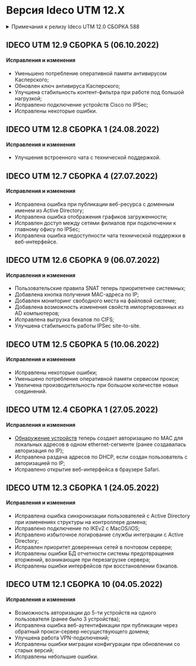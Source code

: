 # Версия Ideco UTM 12.X 

<details>

<summary>Примечания к релизу Ideco UTM 12.0 СБОРКА 588</summary>

**Дата выхода версии**: 15.04.2022.

**Техническая поддержка и обратная связь** (поможет нам улучшить продукт):
* Обсудить версию в телеграмм-канале с разработчиками: [https://t.me/idecoutm](https://t.me/idecoutm)
* Портал технической поддержки: [https://help.ideco.ru/](https://help.ideco.ru/)
* Электронная почта: help@ideco.ru
* Telegram: [ideco.bot](https://telegram.im/@ideco_support_bot)


[Скачать Ideco UTM 10](https://my.ideco.ru/). \
Автоматическая регистрация тестовой лицензии: [my.ideco.ru](my.ideco.ru) (полный функционал на 40 дней и 10 000 пользователей).

**Новые возможности версии 12**

* Новая платформа на базе ядра Linux 5.15;
* Добавлена возможность создать правило авторизации только по [MAC-адресу](/settings/users/authorization/IP-and-MAC-authorization/mac.md);
* Добавлена [фильтрация баннерной рекламы](../settings/services/nextdns.md) на уровне DNS;
* Добавлена динамическая маршрутизация на базе [OSPF](../settings/services/ospf.md);
* Добавлена возможность возврата на прошлую версию после обновления;
* Добавлено резервирование [IP к MAC](../settings/services/dhcp.md#nastroika-dhcp-servera-s-privyazkoi-ip-k-mac) в разделе DHCP;
* Добавлена возможность запускать веб-интерфейс для [Антиспама](../settings/access-rules/antivirus.md);
* Добавлена возможность отключать созданные правила в [Исключениях прокси](../settings/services/proxy/exclusions.md).
  
**Исправления и изменения**

* Для клиентов, подключенных к Ideco UTM по IKEv2/IPsec, маршруты передаются автоматически;
* Правила [Предотвращения вторжений](../settings/access-rules/ips.md), [Контроля приложений](../settings/access-rules/application-control.md) и [Ограничение скорости](../settings/access-rules/shaper.md) обрабатывают поступающий по VPN трафик из внешней сети;
* Исходящее подключение IPSec к Mikrotik версии ниже 6.46 по сертификатам работать не будет. При этом, подключения, созданные в версии 11.х, продолжат работу;
* Правила [Предотвращения вторжений](../settings/access-rules/ips.md), [Контроля приложений](../settings/access-rules/application-control.md) и [Ограничение скорости](../settings/access-rules/shaper.md) перестали обрабатывать трафик между локальными сетями и сетями филиалов;
* Переработан [раздел с сертификатами](../settings/services/certificates/README.md);
* Переработан и улучшен раздел авторизации пользователей по [IP-адресу/MAC-адресу](../settings/users/authorization/IP-and-MAC-authorization/README.md);
* Новая версия модуля [Контроль приложений](../settings/access-rules/application-control.md).

**Обновление с релизов Ideco UTM 8.0 и старше**

Обновление с релиза Ideco UTM 11 возможно через автоматические обновления (тестовый канал, будет доступна в ближайшее время).

Обновление с релизов 8.х, 9.х, 10.х, 11.х возможно через автоматические обновления с промежуточным обновлением до версий 9.11, 10.7, 11.10.

**Обновление с версии Ideco UTM 7.9.9**

Обновление до версии 12 напрямую невозможно.

Возможна миграция настроек на предварительно установленную версию 9.11 и дальнейшее обновление до версии 12.0 с помощью автоматического обновления.

</details>

## **IDECO UTM 12.9 СБОРКА 5 (06.10.2022)**

#### **Исправления и изменения**

* Уменьшено потребление оперативной памяти антивирусом Касперского;
* Обновлен ключ антивируса Касперского;
* Улучшена стабильность контент-фильтра при работе под большой нагрузкой;
* Исправлено подключение устройств Cisco по IPSec;
* Исправлены некоторые ошибки.

## **IDECO UTM 12.8 СБОРКА 1 (24.08.2022)**

#### **Исправления и изменения**

* Улучшения встроенного чата с технической поддержкой.

## **IDECO UTM 12.7 СБОРКА 4 (27.07.2022)**

#### **Исправления и изменения**

* Исправлена ошибка при публикации веб-ресурса с доменным именем из Active Directory;
* Исправлена ошибка отображения графиков загруженности;
* Исправлен доступ между сетями филиалов при подключении к главному офису по IPSec;
* Исправлена ошибка недоступности чата технической поддержки в веб-интерфейсе.

## **IDECO UTM 12.6 СБОРКА 9 (06.07.2022)**

#### **Исправления и изменения**

* Пользовательские правила SNAT теперь приоритетнее системных;
* Добавлена кнопка получения MAC-адреса по IP;
* Добавлен мониторинг свободного места на файловой системе;
* Добавлена возможность изменения свойств импортированных из AD компьютеров;
* Исправлена выгрузка бекапов по CIFS;
* Улучшена стабильность работы IPSec site-to-site.

## **IDECO UTM 12.5 СБОРКА 5 (10.06.2022)**
 
#### **Исправления и изменения**

* Исправлены некоторые ошибки;
* Уменьшено потребление оперативной памяти сервисом прокси;
* Увеличена производительность при большом количестве новых соединений.

## **IDECO UTM 12.4 СБОРКА 1 (27.05.2022)**
 
#### **Исправления и изменения**
 

* [Обнаружение устройств](../settings/users/device-discovery.md) теперь создает авторизацию по MAC для локальных адресов в одном ethernet-сегменте (ранее создавалась авторизация по IP);
* Исправлена раздача адресов по DHCP, если создан пользователь с авторизацией по IP;
* Исправлено открытие веб-интерфейса в браузере Safari.

## **IDECO UTM 12.3 СБОРКА 1 (24.05.2022)**

#### **Исправления и изменения**

* Исправлена ошибка синхронизации пользователей с Active Directory при изменениях структуры на контроллере домена;
* Исправлено подключение по IKEv2 с MacOS/iOS;
* Исправлено избыточное логирование службы интеграции с Active Directory;
* Исправлен приоритет доверенных сетей в почтовом сервере;
* Исправлены ошибки БД отчетности системы предотвращения вторжений, возникающие при перезагрузке сервера;
* Исправлены ошибки интерфейсов при восстановлении бэкапов. 

## **IDECO UTM 12.1 СБОРКА 10 (04.05.2022)**

#### **Исправления и изменения**

* Возможность авторизации до 5-ти устройств на одного пользователя (ранее было 3 устройства);
* Исправлена ошибка веб-аутентификации при публикации через обратный прокси-сервер несуществующего домена;
* Улучшена работа VPN-подключений;
* Исправлены ошибки миграции конфигурации при обновлении со старых версий;
* Исправлены небольшие ошибки.
